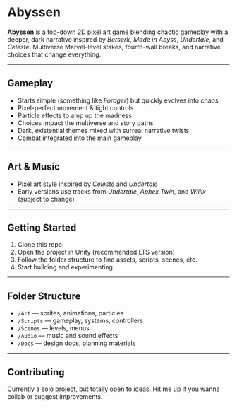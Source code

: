 # Abyssen

**Abyssen** is a top-down 2D pixel art game blending chaotic gameplay with a deeper, dark narrative inspired by *Berserk*, *Made in Abyss*, *Undertale*, and *Celeste*. Multiverse Marvel-level stakes, fourth-wall breaks, and narrative choices that change everything.

---

## Gameplay

- Starts simple (something like *Forager*) but quickly evolves into chaos  
- Pixel-perfect movement & tight controls  
- Particle effects to amp up the madness  
- Choices impact the multiverse and story paths  
- Dark, existential themes mixed with surreal narrative twists  
- Combat integrated into the main gameplay

---

## Art & Music

- Pixel art style inspired by *Celeste* and *Undertale*  
- Early versions use tracks from *Undertale*, *Aphex Twin*, and *Willix* (subject to change)  

---

## Getting Started

1. Clone this repo  
2. Open the project in Unity (recommended LTS version)  
3. Follow the folder structure to find assets, scripts, scenes, etc.  
4. Start building and experimenting

---

##  Folder Structure

- `/Art` — sprites, animations, particles  
- `/Scripts` — gameplay, systems, controllers  
- `/Scenes` — levels, menus  
- `/Audio` — music and sound effects  
- `/Docs` — design docs, planning materials  

---

## Contributing

Currently a solo project, but totally open to ideas. Hit me up if you wanna collab or suggest improvements.


